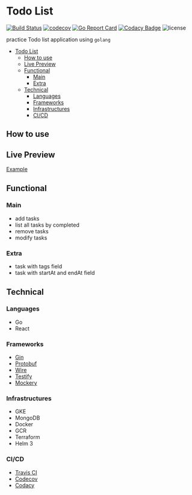 # Todo List

[![Build Status](https://travis-ci.com/blackhorseya/todo-app.svg?branch=main)](https://travis-ci.com/blackhorseya/todo-app)
[![codecov](https://codecov.io/gh/blackhorseya/todo-app/branch/main/graph/badge.svg?token=SV4V6G6QZJ)](https://codecov.io/gh/blackhorseya/todo-app)
[![Go Report Card](https://goreportcard.com/badge/github.com/blackhorseya/todo-app)](https://goreportcard.com/report/github.com/blackhorseya/todo-app)
[![Codacy Badge](https://app.codacy.com/project/badge/Grade/39294b20d6aa45be9a2aa4c109afde5d)](https://www.codacy.com/gh/blackhorseya/todo-app/dashboard?utm_source=github.com&amp;utm_medium=referral&amp;utm_content=blackhorseya/todo-app&amp;utm_campaign=Badge_Grade)
![license](https://img.shields.io/github/license/blackhorseya/todo-app)

practice Todo list application using `golang`

- [Todo List](#todo-list)
    * [How to use](#how-to-use)
    * [Live Preview](#live-preview)
    * [Functional](#functional)
        + [Main](#main)
        + [Extra](#extra)
    * [Technical](#technical)
        + [Languages](#languages)
        + [Frameworks](#frameworks)
        + [Infrastructures](#infrastructures)
        + [CI/CD](#ci-cd)

## How to use

## Live Preview

[Example](https://todo.seancheng.space)

## Functional

### Main

- add tasks
- list all tasks by completed
- remove tasks
- modify tasks

### Extra

- task with tags field
- task with startAt and endAt field

## Technical

### Languages

- Go
- React

### Frameworks

- [Gin](https://github.com/gin-gonic/gin)
- [Protobuf](https://developers.google.com/protocol-buffers)
- [Wire](https://github.com/google/wire)
- [Testify](https://github.com/stretchr/testify)
- [Mockery](https://github.com/vektra/mockery)

### Infrastructures

- GKE
- MongoDB
- Docker
- GCR
- Terraform
- Helm 3

### CI/CD

- [Travis CI](https://travis-ci.com)
- [Codecov](https://codecov.io/)
- [Codacy](https://www.codacy.com/)

